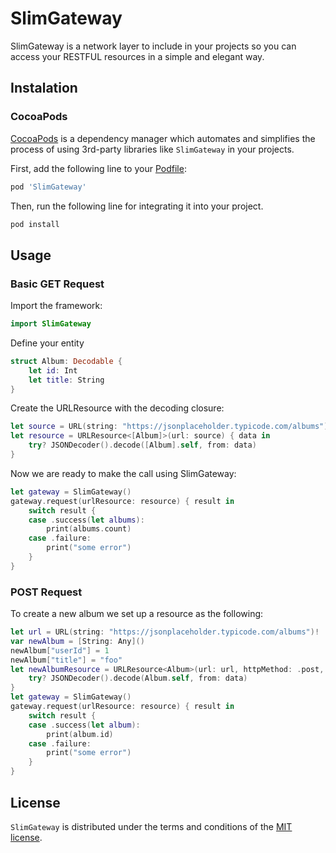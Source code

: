 # SlimGateway

SlimGateway is a network layer to include in your projects so you can access your RESTFUL resources in a simple and elegant way.

## Instalation

### CocoaPods

[CocoaPods](http://cocoapods.org) is a dependency manager which automates and simplifies the process of using 3rd-party libraries like `SlimGateway` in your projects. 

First, add the following line to your [Podfile](http://guides.cocoapods.org/using/using-cocoapods.html):

```ruby
pod 'SlimGateway'
```

Then, run the following line for integrating it into your project.

```ruby
pod install
```

## Usage

### Basic GET Request

Import the framework:

```swift
import SlimGateway
```

Define your entity

```swift
struct Album: Decodable {
    let id: Int
    let title: String
}
```

Create the URLResource with the decoding closure:

```swift
let source = URL(string: "https://jsonplaceholder.typicode.com/albums")!
let resource = URLResource<[Album]>(url: source) { data in
    try? JSONDecoder().decode([Album].self, from: data)
}
```

Now we are ready to make the call using SlimGateway:

```swift
let gateway = SlimGateway()
gateway.request(urlResource: resource) { result in
    switch result {
    case .success(let albums):
        print(albums.count)
    case .failure:
        print("some error")
    }
}
```

### POST Request

To create a new album we set up a resource as the following:

```swift
let url = URL(string: "https://jsonplaceholder.typicode.com/albums")!
var newAlbum = [String: Any]()
newAlbum["userId"] = 1
newAlbum["title"] = "foo"
let newAlbumResource = URLResource<Album>(url: url, httpMethod: .post, parameters: newAlbum) { data in
    try? JSONDecoder().decode(Album.self, from: data)
}
let gateway = SlimGateway()
gateway.request(urlResource: resource) { result in
    switch result {
    case .success(let album):
        print(album.id)
    case .failure:
        print("some error")
    }
}
```


## License

`SlimGateway` is distributed under the terms and conditions of the [MIT license](LICENSE.md).
